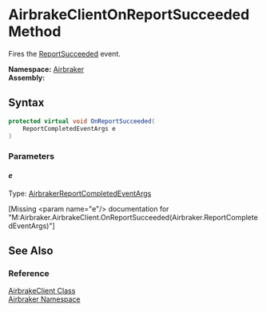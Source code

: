 AirbrakeClientOnReportSucceeded Method
======================================
Fires the [ReportSucceeded][1] event.

**Namespace:** [Airbraker][2]  
**Assembly:**

Syntax
------

```csharp
protected virtual void OnReportSucceeded(
	ReportCompletedEventArgs e
)
```

### Parameters

#### *e*
Type: [AirbrakerReportCompletedEventArgs][3]  

[Missing &lt;param name="e"/> documentation for "M:Airbraker.AirbrakeClient.OnReportSucceeded(Airbraker.ReportCompletedEventArgs)"]



See Also
--------

### Reference
[AirbrakeClient Class][4]  
[Airbraker Namespace][2]  

[1]: ReportSucceeded.md
[2]: ../README.md
[3]: ../ReportCompletedEventArgs/README.md
[4]: README.md